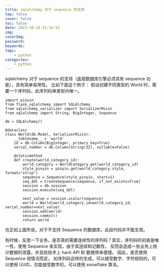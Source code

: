 ```yaml
---
title: sqlalchemy 对于 sequence 的支持
top: false
cover: false
toc: false
date: 2023-10-18 15:16:52
img:
coverImg:
password:
keywords:
tags:
    - python
categories:
    - python
---
```


sqlalchemy 对于 sequence 的支持（底层数据库引擎必须具有 sequence 功能），具有简单易用性。
比如下面这个例子：
假设创建不同类型的 World 时，需要一个序列码，此序列码单类型内唯一。

```
import pinyin
from flask_sqlalchemy import SQLAlchemy
from sqlalchemy_serializer import SerializerMixin
from sqlalchemy import String, BigInteger, Sequence

db = SQLAlchemy()

@dataclass
class World(db.Model, SerializerMixin):
    __tablename__ = 'world'
    id = db.Column(BigInteger, primary_key=True)
    serial_number = db.Column(String(32), nullable=False)

    @staticmethod
    def create(world_category_id):
        world_category = WorldCategory.get(world_category_id)
        style_pinyin = pinyin.get(world_category.style, format="strip")
        sequence = Sequence(style_pinyin, start=1)
        seq_ddl = CreateSequence(sequence, if_not_exists=True)
        session = db.session
        session.execute(seq_ddl)

        next_value = session.scalar(sequence)
        world = World(world_category_id=world_category_id, serial_number=next_value)
        session.add(world)
        session.commit()
        return world
```
也正如上面所说，对于不支持 Sequence 的数据库，此段代码并不能生效。

有时候，反思一下业务，是否真的需要连续性的序列码？其实，序列码的初衷是唯一性，使用 Sequence 来实现，由于其连续和记数性，
反而会造成一些业务上统计数据的泄露，并且给技术上 hack API 和 数据带来便捷。
因此，是否使用 Sequence 视情况而定。
如序列码这样的生成，可以接受数字、字符规则的，可以使用 UUID，仅能接受数字的，可以使用 snowflake 算法。

